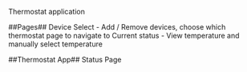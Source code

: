 Thermostat application

##Pages##
Device Select - Add / Remove devices, choose which thermostat page to navigate to
  Current status - View temperature and manually select temperature
  

##Thermostat App##
Status Page
